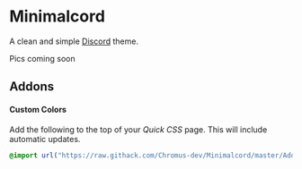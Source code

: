# Minimalcord
A clean and simple [Discord](https://discord.com/ "Discord") theme.

Pics coming soon

## Addons
#### Custom Colors 

Add the following to the top of your *Quick CSS* page. This will include automatic updates.
```css
@import url("https://raw.githack.com/Chromus-dev/Minimalcord/master/Addons/customColorsAddon.css");
```